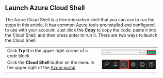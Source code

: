 
## Launch Azure Cloud Shell

The Azure Cloud Shell is a free interactive shell that you can use to run the steps in this article. It has common Azure tools preinstalled and configured to use with your account. Just click the **Copy** to copy the code, paste it into the Cloud Shell, and then press enter to run it.  There are two ways to launch the Cloud Shell:

|  |   |
|-----------------------------------------------|---|
| Click **Try It** in the upper right corner of a code block. | ![Cloud Shell in this article](./../media/cloud-shell-try-it/cli-try-it.png) |
| Click the **Cloud Shell** button on the menu in the upper right of the [Azure portal](https://portal.azure.com). |	![Cloud Shell in the portal](./../media/cloud-shell-try-it/cloud-shell-menu.png) |
|  |  |










